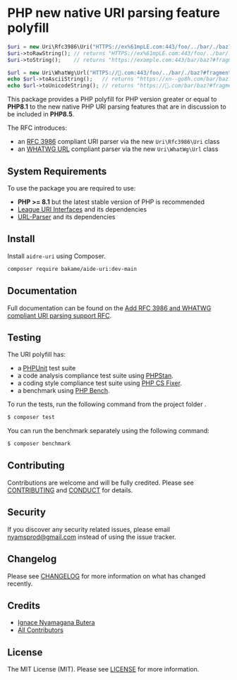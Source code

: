 # PHP new native URI parsing feature polyfill

````php
$uri = new Uri\Rfc3986\Uri("HTTPS://ex%61mpLE.com:443/foo/../bar/./baz?#fragment");
$uri->toRawString(); // returns "HTTPS://ex%61mpLE.com:443/foo/../bar/./baz?#fragment"
$uri->toString();    // returns "https://example.com:443/bar/baz?#fragment"

$url = new Uri\WhatWg\Url("HTTPS://🐘.com:443/foo/../bar/./baz?#fragment");
echo $url->toAsciiString();   // returns "https://xn--go8h.com/bar/baz?#fragment"
echo $url->toUnicodeString(); // returns "https://🐘.com/bar/baz?#fragment"
````

This package provides a PHP polyfill for PHP version greater or equal to **PHP8.1** to the new
native PHP URI parsing features that are in discussion to be included in **PHP8.5**.

The RFC introduces:

- an [RFC 3986](https://www.rfc-editor.org/rfc/rfc3986) compliant URI parser via the new `Uri\Rfc3986\Uri` class
- an [WHATWG URL](https://url.spec.whatwg.org/) compliant parser via the new `Uri\WhatWg\Url` class

## System Requirements

To use the package you are required to use:

- **PHP >= 8.1** but the latest stable version of PHP is recommended
- [League URI Interfaces](https://github.com/thephpleague/uri-interfaces) and its dependencies
- [URL-Parser](https://github.com/TRowbotham/URL-Parser) and its dependencies

## Install

Install `aidre-uri` using Composer.

```bash
composer require bakame/aide-uri:dev-main
```

## Documentation

Full documentation can be found on the [Add RFC 3986 and WHATWG compliant URI parsing support RFC](https://wiki.php.net/rfc/url_parsing_api).

## Testing

The URI polyfill has:

- a [PHPUnit](https://phpunit.de) test suite
- a code analysis compliance test suite using [PHPStan](https://github.com/phpstan/phpstan).
- a coding style compliance test suite using [PHP CS Fixer](http://cs.sensiolabs.org/).
- a benchmark using [PHP Bench](https://github.com/phpbench/phpbench).

To run the tests, run the following command from the project folder .

``` bash
$ composer test
```

You can run the benchmark separately using the following command:

``` bash
$ composer benchmark
```

## Contributing

Contributions are welcome and will be fully credited. Please see [CONTRIBUTING](.github/CONTRIBUTING.md) and [CONDUCT](.github/CODE_OF_CONDUCT.md) for details.

## Security

If you discover any security related issues, please email nyamsprod@gmail.com instead of using the issue tracker.

## Changelog

Please see [CHANGELOG](CHANGELOG.md) for more information on what has changed recently.

## Credits

- [Ignace Nyamagana Butera](https://github.com/nyamsprod)
- [All Contributors](https://github.com/bakame-php/aide-uri/graphs/contributors)

## License

The MIT License (MIT). Please see [LICENSE](LICENSE) for more information.
